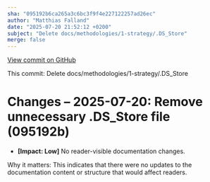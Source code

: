 ```yaml
---
sha: "095192b6ca265a3c6bc3f9f4e227122257ad26ec"
author: "Matthias Falland"
date: "2025-07-20 21:52:12 +0200"
subject: "Delete docs/methodologies/1-strategy/.DS_Store"
merge: false
---
```


[View commit on GitHub](https://github.com/TheTrustedAdvisor/FabricAdoptionFramework/commit/095192b6ca265a3c6bc3f9f4e227122257ad26ec)

This commit: Delete docs/methodologies/1-strategy/.DS_Store

# Changes – 2025-07-20: Remove unnecessary .DS_Store file (095192b)

- **[Impact: Low]** No reader-visible documentation changes.  
   
Why it matters: This indicates that there were no updates to the documentation content or structure that would affect readers.
